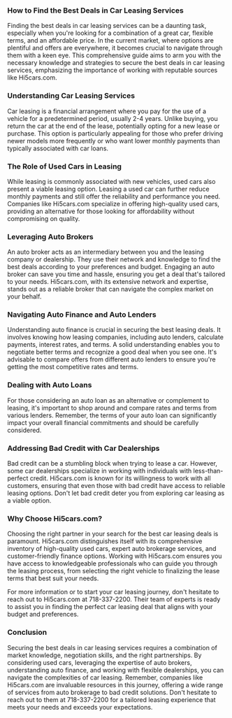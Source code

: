 ### How to Find the Best Deals in Car Leasing Services
Finding the best deals in car leasing services can be a daunting task, especially when you're looking for a combination of a great car, flexible terms, and an affordable price. In the current market, where options are plentiful and offers are everywhere, it becomes crucial to navigate through them with a keen eye. This comprehensive guide aims to arm you with the necessary knowledge and strategies to secure the best deals in car leasing services, emphasizing the importance of working with reputable sources like Hi5cars.com.

### Understanding Car Leasing Services
Car leasing is a financial arrangement where you pay for the use of a vehicle for a predetermined period, usually 2-4 years. Unlike buying, you return the car at the end of the lease, potentially opting for a new lease or purchase. This option is particularly appealing for those who prefer driving newer models more frequently or who want lower monthly payments than typically associated with car loans.

### The Role of Used Cars in Leasing
While leasing is commonly associated with new vehicles, used cars also present a viable leasing option. Leasing a used car can further reduce monthly payments and still offer the reliability and performance you need. Companies like Hi5cars.com specialize in offering high-quality used cars, providing an alternative for those looking for affordability without compromising on quality.

### Leveraging Auto Brokers
An auto broker acts as an intermediary between you and the leasing company or dealership. They use their network and knowledge to find the best deals according to your preferences and budget. Engaging an auto broker can save you time and hassle, ensuring you get a deal that's tailored to your needs. Hi5cars.com, with its extensive network and expertise, stands out as a reliable broker that can navigate the complex market on your behalf.

### Navigating Auto Finance and Auto Lenders
Understanding auto finance is crucial in securing the best leasing deals. It involves knowing how leasing companies, including auto lenders, calculate payments, interest rates, and terms. A solid understanding enables you to negotiate better terms and recognize a good deal when you see one. It's advisable to compare offers from different auto lenders to ensure you're getting the most competitive rates and terms.

### Dealing with Auto Loans
For those considering an auto loan as an alternative or complement to leasing, it's important to shop around and compare rates and terms from various lenders. Remember, the terms of your auto loan can significantly impact your overall financial commitments and should be carefully considered.

### Addressing Bad Credit with Car Dealerships
Bad credit can be a stumbling block when trying to lease a car. However, some car dealerships specialize in working with individuals with less-than-perfect credit. Hi5cars.com is known for its willingness to work with all customers, ensuring that even those with bad credit have access to reliable leasing options. Don't let bad credit deter you from exploring car leasing as a viable option.

### Why Choose Hi5cars.com?
Choosing the right partner in your search for the best car leasing deals is paramount. Hi5cars.com distinguishes itself with its comprehensive inventory of high-quality used cars, expert auto brokerage services, and customer-friendly finance options. Working with Hi5cars.com ensures you have access to knowledgeable professionals who can guide you through the leasing process, from selecting the right vehicle to finalizing the lease terms that best suit your needs.

For more information or to start your car leasing journey, don't hesitate to reach out to Hi5cars.com at 718-337-2200. Their team of experts is ready to assist you in finding the perfect car leasing deal that aligns with your budget and preferences.

### Conclusion
Securing the best deals in car leasing services requires a combination of market knowledge, negotiation skills, and the right partnerships. By considering used cars, leveraging the expertise of auto brokers, understanding auto finance, and working with flexible dealerships, you can navigate the complexities of car leasing. Remember, companies like Hi5cars.com are invaluable resources in this journey, offering a wide range of services from auto brokerage to bad credit solutions. Don't hesitate to reach out to them at 718-337-2200 for a tailored leasing experience that meets your needs and exceeds your expectations.



<!--
**Bernardmovers009/Bernardmovers009** is a ✨ _special_ ✨ repository because its `README.md` (this file) appears on your GitHub profile.

Here are some ideas to get you started:

- 🔭 I’m currently working on ...
- 🌱 I’m currently learning ...
- 👯 I’m looking to collaborate on ...
- 🤔 I’m looking for help with ...
- 💬 Ask me about ...
- 📫 How to reach me: ...
- 😄 Pronouns: ...
- ⚡ Fun fact: ...
-->
